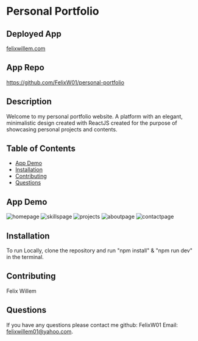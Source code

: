 # Personal Portfolio

## Deployed App 
[felixwillem.com](https://felixwillem.com/)

## App Repo 
https://github.com/FelixW01/personal-portfolio

## Description
Welcome to my personal portfolio website. A platform with an elegant, minimalistic design created with ReactJS created for the purpose of showcasing personal projects and contents.

## Table of Contents
- [App Demo](#app-demo)
- [Installation](#installation)
- [Contributing](#contributing)
- [Questions](#questions)

## App Demo
![homepage](https://github.com/FelixW01/Personal-portfolio/assets/90164142/6a643cf3-0ab6-48c0-8558-5a3786169600)
![skillspage](https://github.com/FelixW01/Personal-portfolio/assets/90164142/e10df2c3-258f-4aef-be7e-3c26632b4279)
![projects](https://github.com/FelixW01/Personal-portfolio/assets/90164142/81da13ed-e27d-4742-8e39-3e6df18175d6)
![aboutpage](https://github.com/FelixW01/Personal-portfolio/assets/90164142/49996044-9630-4975-9a6b-35c9f2d112c6)
![contactpage](https://github.com/FelixW01/Personal-portfolio/assets/90164142/e84d9ce6-bfde-4825-b8d4-e54f3fa7ca33)

## Installation
To run Locally, clone the repository and run "npm install" & "npm run dev" in the terminal.

## Contributing
Felix Willem

## Questions
If you have any questions please contact me github: FelixW01 Email: felixwillem01@yahoo.com.
